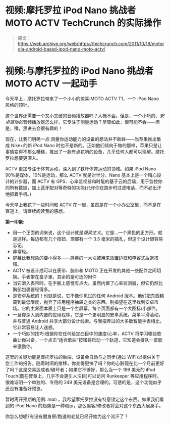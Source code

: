 # 视频:摩托罗拉 iPod Nano 挑战者 MOTO ACTV TechCrunch 的实际操作

> 原文：<https://web.archive.org/web/https://techcrunch.com/2011/10/18/motorola-android-based-ipod-nano-moto-actv/>

# 视频:与摩托罗拉的 iPod Nano 挑战者 MOTO ACTV 一起动手

今天早上，摩托罗拉带来了一个小小的惊喜:MOTO ACTV T1，一个 iPod Nano 风格的顶针。

这个世界还需要一个又小又破的音频播放器吗？大概不会。但是，一个小巧的、*安卓驱动的*音频播放器怎么样，它专注于测量运动？尽管如此，很可能不会——但是，嘿，黑进去会很有趣的！

现在，让我们明确一点:测量你运动能力的设备的想法并不新鲜——当苹果推出集成 Nike+的新 iPod Nano 时也不是新的。正如他们倾向于做的那样，苹果只是让事情变得不那么糟糕，推出了一款有点花哨的设备，几乎任何人都可以理解。摩托罗拉想要更深入。

ACTV 更加专注于体育运动，深入到了铁杆体育运动的领域。如果 iPod Nano 90%是媒体，10%是运动，那么 ACTV 就是对半分。Nano 基本上是一个精心设计的计步器，而 ACTV 有 GPS、心率监视器和时髦的基于云的后端，用于监控你的所有数据，加上蓝牙配对等奇特的功能(允许你在跑步时过滤电话，而不必出汗地抓着手机。)

今天早上我花了一些时间和 ACTV 在一起，虽然是在一个小办公室里，而不是在赛道上。请继续阅读我的感想。

**第一印象:**

*   用一个正面的词来说，这个设计就是*极简主义*。它是…一个黑色的正方形。就是这样。每边都有几个按钮，顶部有一个 3.5 毫米的插孔，但这个设计很容易忘记。
*   非常轻。
*   屏幕比我想象的要小得多——屏幕的一大块被用来放置边框和电容式后退按钮。
*   ACTV 被设计成可以在表带、腕带和 MOTO 正在开发的其他一些配件之间切换。手表带在盒子里，其余的是可选的附件
*   当它滑入表带时，在手腕上感觉有点大。虽然内置了心率监测器，但它仍然比胸部包裹要轻得多。
*   是安卓系统的！也就是说，它不像你见过的任何 Android 版本。他们把东西精简到最低限度，抛弃了应用程序抽屉之类的东西。别指望在这里找到安卓市场。它的主界面本质上只是一个主屏幕，每个页面都有一个大图标/小部件。
*   一旦你深入到内置的应用程序，它是一个更明显的安卓系统。菜单平滑滚动，并与普通 Android 共享大部分设计线索。与我摆弄过的大多数智能手表相比，它非常容易让人迷惑。
*   一个巧妙的技巧:根据你在任何给定曲目中的速度/心率，ACTV 将学习哪些歌曲让你兴奋。一个点击“适合歌曲”按钮将启动一个轨道，它知道会排队一首歌来激励你。

这里的关键功能是摩托罗拉的后端，设备会自动与之同步(通过 WiFi)以提供关于您工作的报告。随着时间的推移，你变得更快了吗？你的心脏现在比一个月前更好了吗？这是交易达成者/破坏者；如果它不够好，那么当一个 199 美元的 iPod Touch(戴在臂章上，几乎不会更引人注目)可以访问 Runkeeper 等应用程序时，很难证明一个单独的、专用的 249 美元设备是合理的。可悲的是，这个功能似乎还没有准备好预览。

暂时离开预期的用例: *man* ，我希望摩托罗拉没有特意锁定这个东西。如果我们看到的 iPod Nano 的趋势是一种暗示，那么黑客/修改者将会对这个东西大展身手。

你怎么想呢?有没有健身房/跑道的老鼠已经开始为这个流汗了？